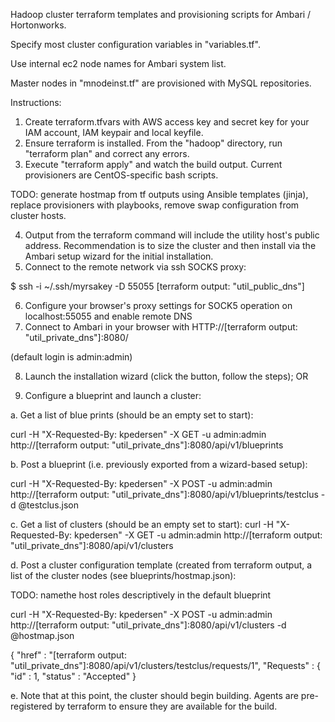Hadoop cluster terraform templates and provisioning scripts for Ambari / Hortonworks.

Specify most cluster configuration variables in "variables.tf".

Use internal ec2 node names for Ambari system list.

Master nodes in "mnodeinst.tf" are provisioned with MySQL repositories.

Instructions:

1. Create terraform.tfvars with AWS access key and secret key for your IAM account, IAM keypair and local keyfile.
2. Ensure terraform is installed. From the "hadoop" directory, run "terraform plan" and correct any errors.
3. Execute "terraform apply" and watch the build output. Current provisioners are CentOS-specific bash scripts.

TODO: generate hostmap from tf outputs using Ansible templates (jinja), replace provisioners with playbooks, remove swap configuration from cluster hosts. 

4. Output from the terraform command will include the utility host's public address. Recommendation is to size the cluster and then install via the Ambari setup wizard for the initial installation.
5. Connect to the remote network via ssh SOCKS proxy:

$ ssh -i ~/.ssh/myrsakey -D 55055 [terraform output: "util_public_dns"]

6. Configure your browser's proxy settings for SOCK5 operation on localhost:55055 and enable remote DNS
7. Connect to Ambari in your browser with HTTP://[terraform output: "util_private_dns"]:8080/

(default login is admin:admin)

8. Launch the installation wizard (click the button, follow the steps); OR

8. Configure a blueprint and launch a cluster:

a. Get a list of blue prints (should be an empty set to start):

curl -H "X-Requested-By: kpedersen" -X GET -u admin:admin http://[terraform output: "util_private_dns"]:8080/api/v1/blueprints

b. Post a blueprint (i.e. previously exported from a wizard-based setup):

curl -H "X-Requested-By: kpedersen" -X POST -u admin:admin http://[terraform output: "util_private_dns"]:8080/api/v1/blueprints/testclus -d @testclus.json

c. Get a list of clusters (should be an empty set to start):
curl -H "X-Requested-By: kpedersen" -X GET -u admin:admin http://[terraform output: "util_private_dns"]:8080/api/v1/clusters

d. Post a cluster configuration template (created from terraform output, a list of the cluster nodes (see blueprints/hostmap.json):

TODO: namethe host roles descriptively in the default blueprint

curl -H "X-Requested-By: kpedersen" -X POST -u admin:admin http://[terraform output: "util_private_dns"]:8080/api/v1/clusters -d @hostmap.json

{
  "href" : "[terraform output: "util_private_dns"]:8080/api/v1/clusters/testclus/requests/1",
  "Requests" : {
    "id" : 1,
    "status" : "Accepted"
}

e. Note that at this point, the cluster should begin building. Agents are pre-registered by terraform to ensure they are available for the build.
